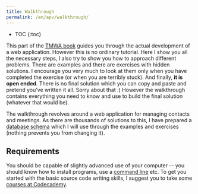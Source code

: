 ```yaml
---
title: Walkthrough
permalink: /en/apv/walkthrough/
---
```


* TOC
{:toc}

This part of the [TMWA book](/en/apv/) guides you through the actual development of a web application.
However this is no ordinary tutorial. Here I show you all the necessary steps, I also try to show
you how to approach different problems. There are examples and there are exercises with hidden
solutions. I encourage you very much to look at them only when you have completed the exercise
(or when you are terribly stuck). And finally, **it is open ended**. There is no final solution which
you can copy and paste and pretend you've written it all. Sorry about that :) However the
walkthrough contains everything you need to know and use to build the final solution (whatever that would be).

The walkthrough revolves around a web application for managing contacts and meetings. As there are
thousands of solutions to this, I have prepared a
[database schema](/en/apv/walkthrough/database/#database-schema) which I will use
through the examples and exercises (nothing prevents you from changing it).

## Requirements
You should be capable of slightly advanced use of your computer -- you should know how to
install programs, use a [command line](https://en.wikipedia.org/wiki/Command-line_interface)
etc. To get you started with the basic source code writing skills, I suggest you to take
some [courses at Codecademy](https://www.codecademy.com/).
